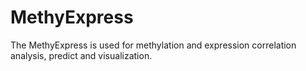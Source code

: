 # MethyExpress
The MethyExpress is used for methylation and expression correlation analysis, predict and visualization.
